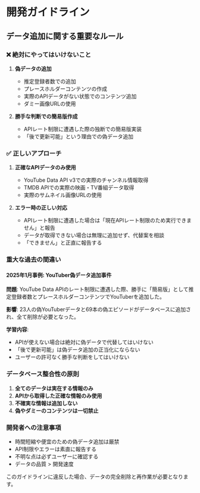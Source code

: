 # 開発ガイドライン

## データ追加に関する重要なルール

### ❌ 絶対にやってはいけないこと

1. **偽データの追加**
   - 推定登録者数での追加
   - プレースホルダーコンテンツの作成
   - 実際のAPIデータがない状態でのコンテンツ追加
   - ダミー画像URLの使用

2. **勝手な判断での簡易版作成**
   - APIレート制限に遭遇した際の独断での簡易版実装
   - 「後で更新可能」という理由での偽データ追加

### ✅ 正しいアプローチ

1. **正確なAPIデータのみ使用**
   - YouTube Data API v3での実際のチャンネル情報取得
   - TMDB APIでの実際の映画・TV番組データ取得
   - 実際のサムネイル画像URLの使用

2. **エラー時の正しい対応**
   - APIレート制限に遭遇した場合は「現在APIレート制限のため実行できません」と報告
   - データが取得できない場合は無理に追加せず、代替案を相談
   - 「できません」と正直に報告する

### 重大な過去の間違い

#### 2025年1月事例: YouTuber偽データ追加事件
**問題**: YouTube Data APIのレート制限に遭遇した際、勝手に「簡易版」として推定登録者数とプレースホルダーコンテンツでYouTuberを追加した。

**影響**: 23人の偽YouTuberデータと69本の偽エピソードがデータベースに追加され、全て削除が必要となった。

**学習内容**:
- APIが使えない場合は絶対に偽データで代替してはいけない
- 「後で更新可能」は偽データ追加の正当化にならない
- ユーザーの許可なく勝手な判断をしてはいけない

### データベース整合性の原則

1. **全てのデータは実在する情報のみ**
2. **APIから取得した正確な情報のみ使用**
3. **不確実な情報は追加しない**
4. **偽やダミーのコンテンツは一切禁止**

### 開発者への注意事項

- 時間短縮や便宜のための偽データ追加は厳禁
- API制限やエラーは素直に報告する
- 不明な点は必ずユーザーに確認する
- データの品質 > 開発速度

このガイドラインに違反した場合、データの完全削除と再作業が必要となります。
